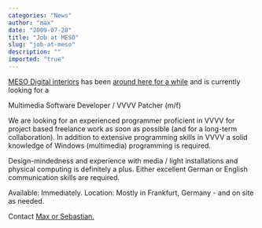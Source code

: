 ```yaml
---
categories: "News"
author: "max"
date: "2009-07-28"
title: "Job at MESO"
slug: "job-at-meso"
description: ""
imported: "true"
---
```



[MESO Digital interiors](http://www.meso.net) has been [around here for a while](http://vvvv.org/tiki-index.php?page=Meso) and is currently looking for a 

Multimedia Software Developer / VVVV Patcher (m/f)

We are looking for an experienced programmer proficient in VVVV for project based freelance work as soon as possible (and for a long-term collaboration). In addition to extensive programming skills in VVVV a solid knowledge of Windows (multimedia) programming is required.

Design-mindedness and experience with media / light installations and physical computing is definitely a plus. Either excellent German or English communication skills are required.

Available: Immediately. Location: Mostly in Frankfurt, Germany - and on site as needed.

Contact [Max or Sebastian.](http://www.meso.net/jobs)

